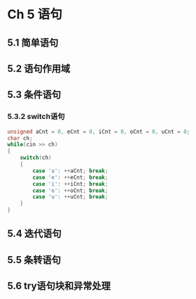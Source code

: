# Ch 5 语句

## 5.1 简单语句 

## 5.2 语句作用域

## 5.3 条件语句

### 5.3.2 switch语句

```cc
unsigned aCnt = 0, eCnt = 0, iCnt = 0, oCnt = 0, uCnt = 0;
char ch;
while(cin >> ch)
{
    switch(ch)
    {
        case 'a': ++aCnt; break;
        case 'e': ++eCnt; break;
        case 'i': ++iCnt; break;
        case 'o': ++oCnt; break;
        case 'u': ++uCnt; break;
    }
}
```



## 5.4 迭代语句

## 5.5 条转语句

## 5.6 try语句块和异常处理



